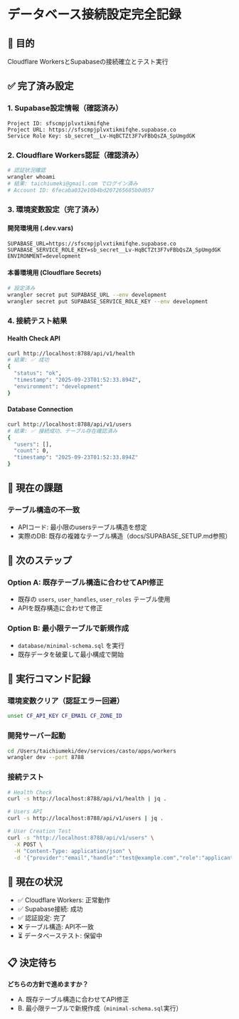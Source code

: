 # データベース接続設定完全記録

## 🎯 目的
Cloudflare WorkersとSupabaseの接続確立とテスト実行

## ✅ 完了済み設定

### 1. Supabase設定情報（確認済み）
```
Project ID: sfscmpjplvxtikmifqhe
Project URL: https://sfscmpjplvxtikmifqhe.supabase.co
Service Role Key: sb_secret__Lv-HqBCTZt3F7vFBbQsZA_SpUmgdGK
```

### 2. Cloudflare Workers認証（確認済み）
```bash
# 認証状況確認
wrangler whoami
# 結果: taichiumeki@gmail.com でログイン済み
# Account ID: 6fecaba032e10b4bd207265685b0d057
```

### 3. 環境変数設定（完了済み）

#### 開発環境用 (.dev.vars)
```
SUPABASE_URL=https://sfscmpjplvxtikmifqhe.supabase.co
SUPABASE_SERVICE_ROLE_KEY=sb_secret__Lv-HqBCTZt3F7vFBbQsZA_SpUmgdGK
ENVIRONMENT=development
```

#### 本番環境用 (Cloudflare Secrets)
```bash
# 設定済み
wrangler secret put SUPABASE_URL --env development
wrangler secret put SUPABASE_SERVICE_ROLE_KEY --env development
```

### 4. 接続テスト結果

#### Health Check API
```bash
curl http://localhost:8788/api/v1/health
# 結果: ✅ 成功
{
  "status": "ok",
  "timestamp": "2025-09-23T01:52:33.894Z",
  "environment": "development"
}
```

#### Database Connection
```bash
curl http://localhost:8788/api/v1/users
# 結果: ✅ 接続成功、テーブル存在確認済み
{
  "users": [],
  "count": 0,
  "timestamp": "2025-09-23T01:52:33.894Z"
}
```

## 🚨 現在の課題

### テーブル構造の不一致
- APIコード: 最小限のusersテーブル構造を想定
- 実際のDB: 既存の複雑なテーブル構造（docs/SUPABASE_SETUP.md参照）

## 🔧 次のステップ

### Option A: 既存テーブル構造に合わせてAPI修正
- 既存の `users`, `user_handles`, `user_roles` テーブル使用
- APIを既存構造に合わせて修正

### Option B: 最小限テーブルで新規作成
- `database/minimal-schema.sql` を実行
- 既存データを破棄して最小構成で開始

## 📝 実行コマンド記録

### 環境変数クリア（認証エラー回避）
```bash
unset CF_API_KEY CF_EMAIL CF_ZONE_ID
```

### 開発サーバー起動
```bash
cd /Users/taichiumeki/dev/services/casto/apps/workers
wrangler dev --port 8788
```

### 接続テスト
```bash
# Health Check
curl -s http://localhost:8788/api/v1/health | jq .

# Users API
curl -s http://localhost:8788/api/v1/users | jq .

# User Creation Test
curl -s "http://localhost:8788/api/v1/users" \
  -X POST \
  -H "Content-Type: application/json" \
  -d '{"provider":"email","handle":"test@example.com","role":"applicant"}' | jq .
```

## 🎯 現在の状況
- ✅ Cloudflare Workers: 正常動作
- ✅ Supabase接続: 成功
- ✅ 認証設定: 完了
- ❌ テーブル構造: API不一致
- ⏳ データベーステスト: 保留中

## 📋 決定待ち
**どちらの方針で進めますか？**
- A. 既存テーブル構造に合わせてAPI修正
- B. 最小限テーブルで新規作成（`minimal-schema.sql`実行）
